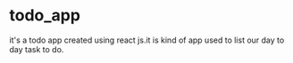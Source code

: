 # todo_app
it's a todo app created using react js.it is kind of app used to list our day to day task to do.
